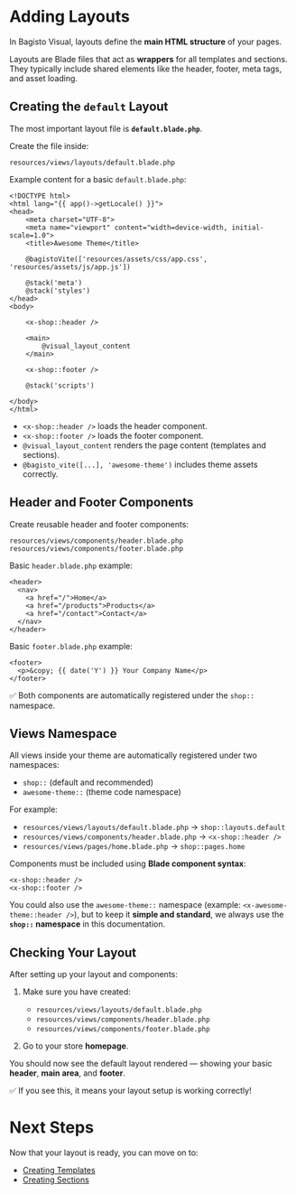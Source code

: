 # Adding Layouts

In Bagisto Visual, layouts define the **main HTML structure** of your pages.

Layouts are Blade files that act as **wrappers** for all templates and sections.
They typically include shared elements like the header, footer, meta tags, and asset loading.

## Creating the `default` Layout

The most important layout file is **`default.blade.php`**.

Create the file inside:

```text
resources/views/layouts/default.blade.php
```

Example content for a basic `default.blade.php`:

```blade
<!DOCTYPE html>
<html lang="{{ app()->getLocale() }}">
<head>
    <meta charset="UTF-8">
    <meta name="viewport" content="width=device-width, initial-scale=1.0">
    <title>Awesome Theme</title>

    @bagistoVite(['resources/assets/css/app.css', 'resources/assets/js/app.js'])

    @stack('meta')
    @stack('styles')
</head>
<body>

    <x-shop::header />

    <main>
        @visual_layout_content
    </main>

    <x-shop::footer />

    @stack('scripts')

</body>
</html>
```

- `<x-shop::header />` loads the header component.
- `<x-shop::footer />` loads the footer component.
- `@visual_layout_content` renders the page content (templates and sections).
- `@bagisto_vite([...], 'awesome-theme')` includes theme assets correctly.

## Header and Footer Components

Create reusable header and footer components:

```text
resources/views/components/header.blade.php
resources/views/components/footer.blade.php
```

Basic `header.blade.php` example:

```blade
<header>
  <nav>
    <a href="/">Home</a>
    <a href="/products">Products</a>
    <a href="/contact">Contact</a>
  </nav>
</header>
```

Basic `footer.blade.php` example:

```blade
<footer>
  <p>&copy; {{ date('Y') }} Your Company Name</p>
</footer>
```

✅ Both components are automatically registered under the `shop::` namespace.

## Views Namespace

All views inside your theme are automatically registered under two namespaces:

- `shop::` (default and recommended)
- `awesome-theme::` (theme code namespace)

For example:

- `resources/views/layouts/default.blade.php` → `shop::layouts.default`
- `resources/views/components/header.blade.php` → `<x-shop::header />`
- `resources/views/pages/home.blade.php` → `shop::pages.home`

Components must be included using **Blade component syntax**:

```blade
<x-shop::header />
<x-shop::footer />
```

You could also use the `awesome-theme::` namespace (example: `<x-awesome-theme::header />`),
but to keep it **simple and standard**, we always use the **`shop::` namespace** in this documentation.

## Checking Your Layout

After setting up your layout and components:

1. Make sure you have created:

   - `resources/views/layouts/default.blade.php`
   - `resources/views/components/header.blade.php`
   - `resources/views/components/footer.blade.php`

2. Go to your store **homepage**.

You should now see the default layout rendered —
showing your basic **header**, **main area**, and **footer**.

<!-- ![Default Layout Render](./screenshots/default-layout-render.png) -->

✅
If you see this, it means your layout setup is working correctly!

# Next Steps

Now that your layout is ready, you can move on to:

- [Creating Templates](./adding-templates.md)
- [Creating Sections](./adding-sections/overview.md)
